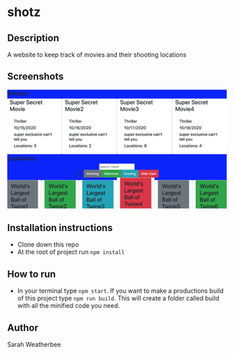 # shotz

## Description
A website to keep track of movies and their shooting locations

## Screenshots
![image of shotz](https://raw.githubusercontent.com/sarah-weatherbee/shotz/master/src/styles/screenshots/shotz_shot.png)

## Installation instructions
* Clone down this repo
* At the root of project run `npm install`

## How to run
* In your terminal type `npm start`.
If you want to make a productions build of this project type `npm run build`. This will create a folder called build with all the minified code you need.

## Author
Sarah Weatherbee